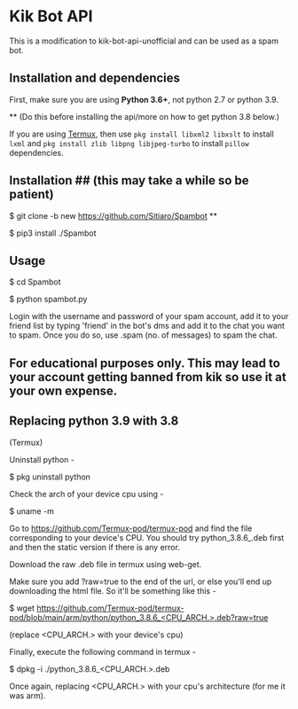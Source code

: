 # Kik Bot API #

This is a modification to kik-bot-api-unofficial and can be used as a spam bot.

## Installation and dependencies ##

First, make sure you are using **Python 3.6+**, not python 2.7 or python 3.9. 


** (Do this before installing the api/more on how to get python 3.8 below.)

If you are using [Termux](https://termux.com/), then use `pkg install libxml2 libxslt` to install `lxml` and `pkg install zlib libpng libjpeg-turbo` to install `pillow` dependencies.

## Installation ## (this may take a while so be patient)

$ git clone -b new https://github.com/Sitiaro/Spambot **

$ pip3 install ./Spambot

## Usage ##

$ cd Spambot

$ python spambot.py

Login with the username and password of your spam account, add it to your friend list by typing 'friend' in the bot's dms and add it to the chat you want to spam. Once you do so, use .spam (no. of messages) to spam the chat.

## For educational purposes only. This may lead to your account getting banned from kik so use it at your own expense. ##


## Replacing python 3.9 with 3.8 ##

(Termux)

Uninstall python -

$ pkg uninstall python

Check the arch of your device cpu using -

$ uname -m

Go to https://github.com/Termux-pod/termux-pod and find the file corresponding to your device's CPU. You should try python_3.8.6_.deb first and then the static version if there is any error.

Download the raw .deb file in termux using web-get.

Make sure you add ?raw=true to the end of the url, or else you'll end up downloading the html file. So 
it'll be something like this -

$ wget https://github.com/Termux-pod/termux-pod/blob/main/arm/python/python_3.8.6_<CPU_ARCH.>.deb?raw=true

(replace <CPU_ARCH.> with your device's cpu)

Finally, execute the following command in termux -

$ dpkg -i ./python_3.8.6_<CPU_ARCH.>.deb

Once again, replacing <CPU_ARCH.> with your cpu's architecture (for me it was arm).
